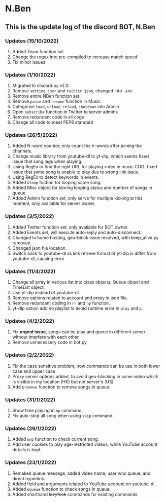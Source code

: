 # N.Ben
## This is the update log of the discord BOT, N.Ben
### Updates (15/10/2022)
1. Added Team function set
2. Change the regex into pre-compiled to increase match speed
3. Fix minor issues
### Updates (1/10/2022)
1. Migrated to discord.py v2.0.
2. Remove `setting.json` and `twitter.json`, changed into `.env`.
3. Remove entire NBen function set.
4. Remove `pause` and `resume` function in Music.
5. Categorise `load`, `unload`, `reload`, `shutdown` into Admin
6. Open `subscribe` function in Twitter to server admins
7. Remove redundant code in all cogs
8. Change all code to meet PEP8 standard
### Updates (26/5/2022)
1. Added N-word counter, only count the n-words after joining the channels.
2. Change music library from youtube-dl to yt-dlp, which seems fixed issue that song lags when playing.
3. Using RegEx to find the right URL for playing video in music COG, fixed issue that some song is unable to play due to wrong link issue.
4. Using RegEx to detect keywords in events.
5. Added `&loop` fuction for looping same song.
6. Added Misc object for storing looping status and number of songs in queue.
7. Added Admin function set, only serve for multiple kicking at this moment, only avaliable for server owner.
### Updates (3/5/2022)
1. Added Twitter function set, only avaliable for BOT owner.
2. Added Events set, will execute auto-reply and auto-disconnect.
3. Changed to home hosting, geo-block issue resolved, with keep_alive.py removed.
4. Changed json file location.
5. Switch back to youtube-dl as link retreve format of yt-dlp is differ from youtube-dl, causing error
### Updates (11/4/2022)
1. Change all array in various list into class objects, Queue object and TimeList object.
2. Use yt-dlp instead of youtube-dl.
3. Remove options related to account and proxy in json file.
4. Remove redundant coding in `rr` and `np` function.
5. yt-dlp option add no playlist to avoid runtime error in `play` and `p`.
### Updates (4/2/2022)
1. Fix **urgent issue**, songs can be play and queue in different server without interfere with each other.
2. Remove unnecessery code in bot.py
### Updates (2/2/2022)
1. Fix the case sensitive problem, now commands can be use in both lower case and upper case
2. Proxy server options added, to avoid geo-blocking in some video which is visible in my location (HK) but not server's (US)
3. Add `&remove` function to remove songs in queue.
### Updates (31/1/2022)
1. Show time playing in `np` command.
2. Fix auto-stop all song when using `skip` command. 
### Updates (29/1/2022)
1. Added `&np` function to check current song.
2. Add user cookies to play age-restricted videos, while YouTube account details is kept. 
### Updates (23/1/2022)
1. Remaked queue message, added video name, user who queue, and direct hyperlink.
2. Added field and arguments related to YouTube account on youtube-dl.
3. Added `&queue` function to check songs in queue.
4. Added shorthand <s>lazyfuck</s> commands for existing commands